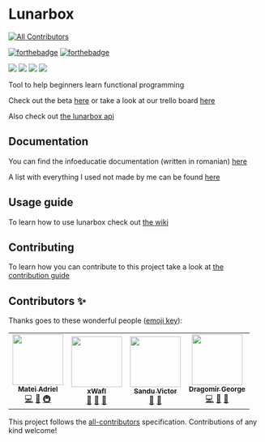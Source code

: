 # Lunarbox

<!-- ALL-CONTRIBUTORS-BADGE:START - Do not remove or modify this section -->
[![All Contributors](https://img.shields.io/badge/all_contributors-4-orange.svg?style=for-the-badge)](#contributors)
<!-- ALL-CONTRIBUTORS-BADGE:END -->

[![forthebadge](https://forthebadge.com/images/badges/built-with-love.svg)](https://forthebadge.com) [![forthebadge](https://forthebadge.com/images/badges/powered-by-water.svg)](https://forthebadge.com)

![](https://img.shields.io/github/release-date/Mateiadrielrafael/lunarbox?label=Last%20release&style=for-the-badge) ![](https://img.shields.io/github/v/release/Mateiadrielrafael/lunarbox?style=for-the-badge) ![](https://img.shields.io/github/languages/top/Mateiadrielrafael/lunarbox?color=yellow&style=for-the-badge) ![](https://img.shields.io/github/workflow/status/Mateiadrielrafael/lunarbox/Test%20⛳/develop?style=for-the-badge)

Tool to help beginners learn functional programming

Check out the beta [here](https://lunarbox.netlify.app/) or take a look at our trello board [here](https://trello.com/b/iCgkCsQo/lunarbox)

Also check out [the lunarbox api](https://github.com/BlueGhostGH/lunarbox-api)

## Documentation

You can find the infoeducatie documentation (written in romanian) [here](./infoeducatie/documentatie.md)

A list with everything I used not made by me can be found [here](./infoeducatie/external.md)

## Usage guide

To learn how to use lunarbox check out [the wiki](https://github.com/Mateiadrielrafael/lunarbox/wiki)

## Contributing

To learn how you can contribute to this project take a look at [the contribution guide](./CONTRIBUTING.md)

## Contributors ✨

Thanks goes to these wonderful people ([emoji key](https://allcontributors.org/docs/en/emoji-key)):

<!-- ALL-CONTRIBUTORS-LIST:START - Do not remove or modify this section -->
<!-- prettier-ignore-start -->
<!-- markdownlint-disable -->
<table>
  <tr>
    <td align="center"><a href="https://github.com/Mateiadrielrafael"><img src="https://avatars0.githubusercontent.com/u/39400800?v=4" width="100px;" alt=""/><br /><sub><b>Matei Adriel</b></sub></a><br /><a href="https://github.com/Mateiadrielrafael/lunarbox/commits?author=Mateiadrielrafael" title="Code">💻</a> <a href="#design-Mateiadrielrafael" title="Design">🎨</a> <a href="#infra-Mateiadrielrafael" title="Infrastructure (Hosting, Build-Tools, etc)">🚇</a></td>
    <td align="center"><a href="http://xwafl.github.io/portfolio"><img src="https://avatars2.githubusercontent.com/u/35458851?v=4" width="100px;" alt=""/><br /><sub><b>xWafl</b></sub></a><br /><a href="#design-xWafl" title="Design">🎨</a> <a href="#ideas-xWafl" title="Ideas, Planning, & Feedback">🤔</a> <a href="https://github.com/Mateiadrielrafael/lunarbox/commits?author=xWafl" title="Documentation">📖</a></td>
    <td align="center"><a href="https://discordapp.com/users/270972671490129921"><img src="https://avatars0.githubusercontent.com/u/49570123?v=4" width="100px;" alt=""/><br /><sub><b>Sandu Victor</b></sub></a><br /><a href="#design-Vyctor661" title="Design">🎨</a> <a href="#ideas-Vyctor661" title="Ideas, Planning, & Feedback">🤔</a></td>
    <td align="center"><a href="https://github.com/BlueGhostGH"><img src="https://avatars0.githubusercontent.com/u/17652623?v=4" width="100px;" alt=""/><br /><sub><b>Dragomir George</b></sub></a><br /><a href="https://github.com/Mateiadrielrafael/lunarbox/commits?author=BlueGhostGH" title="Code">💻</a> <a href="https://github.com/Mateiadrielrafael/lunarbox/commits?author=BlueGhostGH" title="Documentation">📖</a> <a href="#tool-BlueGhostGH" title="Tools">🔧</a></td>
  </tr>
</table>

<!-- markdownlint-enable -->
<!-- prettier-ignore-end -->
<!-- ALL-CONTRIBUTORS-LIST:END -->

This project follows the [all-contributors](https://github.com/all-contributors/all-contributors) specification. Contributions of any kind welcome!
